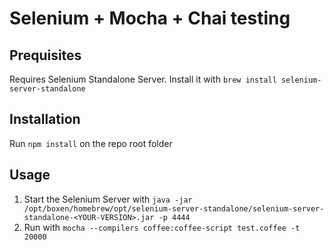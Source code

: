 # Selenium + Mocha + Chai testing

## Prequisites

Requires Selenium Standalone Server. Install it with `brew install selenium-server-standalone`

## Installation

Run `npm install` on the repo root folder

## Usage

1. Start the Selenium Server with `java -jar /opt/boxen/homebrew/opt/selenium-server-standalone/selenium-server-standalone-<YOUR-VERSION>.jar -p 4444`
2. Run with `mocha --compilers coffee:coffee-script test.coffee -t 20000`
